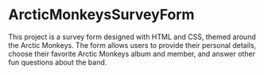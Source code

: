 # ArcticMonkeysSurveyForm
This project is a survey form designed with HTML and CSS, themed around the Arctic Monkeys. The form allows users to provide their personal details, choose their favorite Arctic Monkeys album and member, and answer other fun questions about the band.
